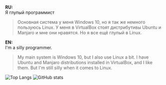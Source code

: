 **RU:**<br>
Я глупый программист<br>
> Основная система у меня Windows 10, но я так же немного пользуюсь Linux. У меня в VirtualBox стоят дистрибутивы Ubuntu и Manjaro и мне они нравятся. Но я все ещё глупый в Linux.

**EN:**<br>
I'm a silly programmer.<br>
> My main system is Windows 10, but I also use Linux a bit. I have Ubuntu and Manjaro distributions installed in VirtualBox, and I like them. But I'm still silly when it comes to Linux.

![Top Langs](https://github-readme-stats.vercel.app/api/top-langs/?username=tailogs&theme=dracula&hide_border=true) ![GitHub stats](https://github-readme-stats.vercel.app/api?username=tailogs&show_icons=true&theme=dracula&hide_border=true) 
